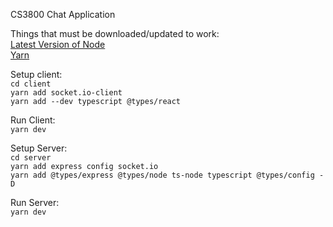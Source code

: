 CS3800 Chat Application

Things that must be downloaded/updated to work:<br/>
[Latest Version of Node](https://nodejs.org/en/download/current) <br/>
[ Yarn ](https://classic.yarnpkg.com/lang/en/docs/install/#windows-stable) <br/>

Setup client:<br/>
`cd client`<br/>
`yarn add socket.io-client`<br/>
`yarn add --dev typescript @types/react`<br/>

Run Client:<br/>
`yarn dev`<br/>

Setup Server:<br/>
`cd server`<br/>
`yarn add express config socket.io`<br/>
`yarn add @types/express @types/node ts-node typescript @types/config -D`<br/>

Run Server:<br/>
`yarn dev`<br/>